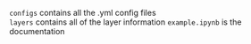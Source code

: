`configs` contains all the .yml config files  
`layers` contains all of the layer information
`example.ipynb` is the documentation